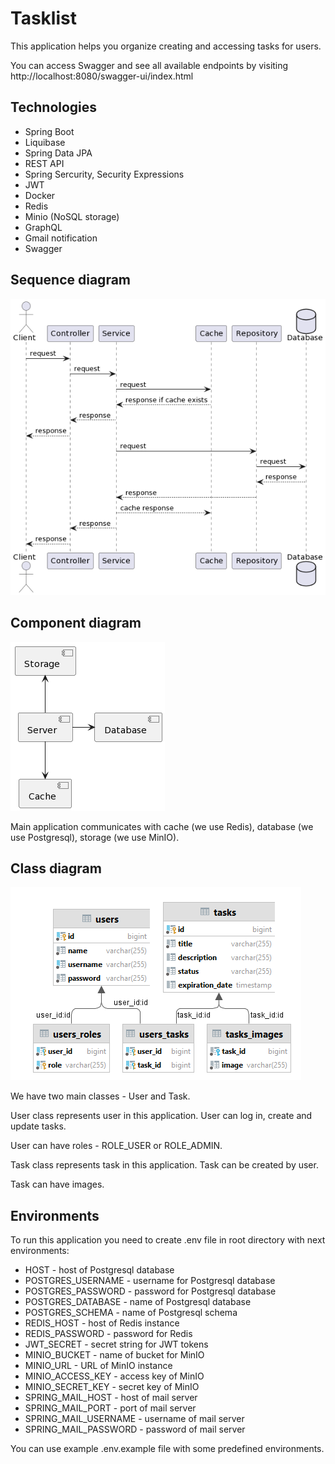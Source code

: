 # Tasklist

This application helps you organize creating and accessing tasks for users.

You can access Swagger and see all available endpoints by visiting http://localhost:8080/swagger-ui/index.html

## Technologies

- Spring Boot
- Liquibase
- Spring Data JPA
- REST API
- Spring Sercurity, Security Expressions
- JWT
- Docker
- Redis
- Minio (NoSQL storage)
- GraphQL
- Gmail notification
- Swagger

## Sequence diagram

![Sequence diagram](docs/sequence-diagram.png)

## Component diagram
![Component diagram](docs/component-diagram.png)

Main application communicates with cache (we use Redis), database (we use Postgresql), storage (we use MinIO).

## Class diagram

![Class diagram](docs/class-diagram.png)

We have two main classes - User and Task.

User class represents user in this application. User can log in, create and update tasks.

User can have roles - ROLE_USER or ROLE_ADMIN.

Task class represents task in this application. Task can be created by user.

Task can have images.

## Environments

To run this application you need to create .env file in root directory with next environments:

- HOST - host of Postgresql database
- POSTGRES_USERNAME - username for Postgresql database
- POSTGRES_PASSWORD - password for Postgresql database
- POSTGRES_DATABASE - name of Postgresql database
- POSTGRES_SCHEMA - name of Postgresql schema
- REDIS_HOST - host of Redis instance
- REDIS_PASSWORD - password for Redis
- JWT_SECRET - secret string for JWT tokens
- MINIO_BUCKET - name of bucket for MinIO
- MINIO_URL - URL of MinIO instance
- MINIO_ACCESS_KEY - access key of MinIO
- MINIO_SECRET_KEY - secret key of MinIO
- SPRING_MAIL_HOST - host of mail server
- SPRING_MAIL_PORT - port of mail server
- SPRING_MAIL_USERNAME - username of mail server
- SPRING_MAIL_PASSWORD - password of mail server

You can use example .env.example file with some predefined environments.
